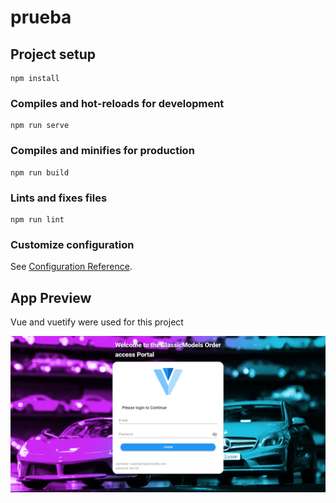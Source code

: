 # prueba

## Project setup
```
npm install
```

### Compiles and hot-reloads for development
```
npm run serve
```

### Compiles and minifies for production
```
npm run build
```

### Lints and fixes files
```
npm run lint
```

### Customize configuration
See [Configuration Reference](https://cli.vuejs.org/config/).


## App Preview

Vue and vuetify were used for this project

![alt text](https://github.com/selorcav/PruebaSalidaTD/blob/master/preview.png)

